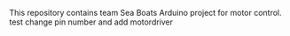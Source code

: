 This repository contains team Sea Boats Arduino project for motor control.
test
change pin number and add motordriver
